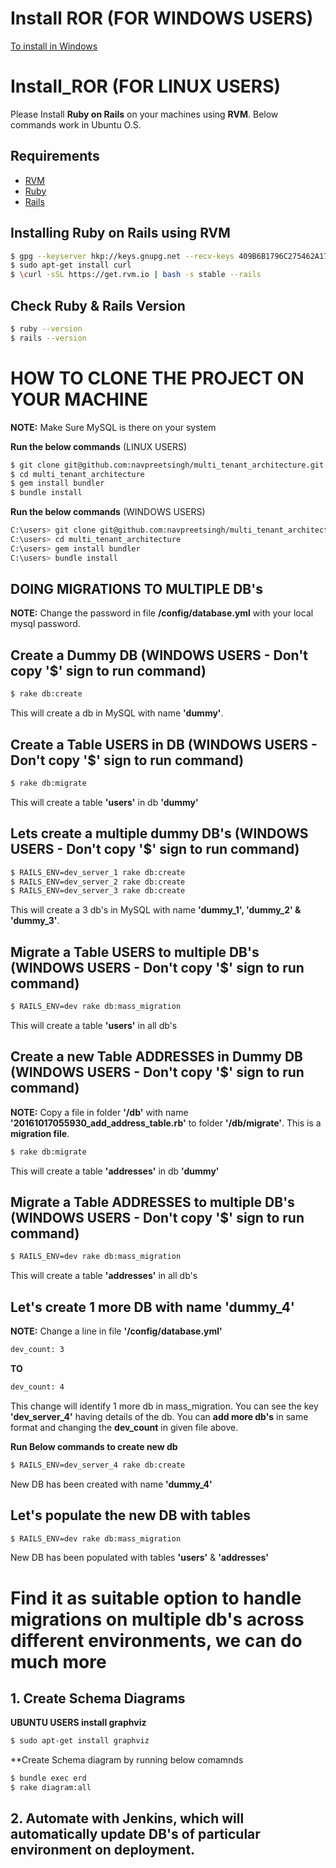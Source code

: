 # Install ROR (FOR WINDOWS USERS)
[To install in Windows](https://github.com/navpreetsingh/install_ROR/wiki/Install-ROR-in-Windows)

# Install_ROR (FOR LINUX USERS)
Please Install **Ruby on Rails** on your machines using **RVM**. Below commands work in Ubuntu O.S.

## Requirements

* [RVM](https://rvm.io/rvm/install)
* [Ruby](https://www.ruby-lang.org/en/)
* [Rails](http://rubyonrails.org/)

## Installing Ruby on Rails using RVM

```sh
$ gpg --keyserver hkp://keys.gnupg.net --recv-keys 409B6B1796C275462A1703113804BB82D39DC0E3
$ sudo apt-get install curl
$ \curl -sSL https://get.rvm.io | bash -s stable --rails
```

## Check Ruby & Rails Version

```sh
$ ruby --version
$ rails --version
```

# HOW TO CLONE THE PROJECT ON YOUR MACHINE
**NOTE:** Make Sure MySQL is there on your system

**Run the below commands** (LINUX USERS)
```sh
$ git clone git@github.com:navpreetsingh/multi_tenant_architecture.git
$ cd multi_tenant_architecture
$ gem install bundler
$ bundle install
```

**Run the below commands** (WINDOWS USERS)
```sh
C:\users> git clone git@github.com:navpreetsingh/multi_tenant_architecture.git
C:\users> cd multi_tenant_architecture
C:\users> gem install bundler
C:\users> bundle install
```

## DOING MIGRATIONS TO MULTIPLE DB's

**NOTE:** Change the password in file **/config/database.yml** with your local mysql password.

## Create a Dummy DB (WINDOWS USERS - Don't copy '$' sign to run command)
```sh
$ rake db:create
```
This will create a db in MySQL with name **'dummy'**.

## Create a Table USERS in DB (WINDOWS USERS - Don't copy '$' sign to run command)
```sh
$ rake db:migrate
```
This will create a table **'users'** in db **'dummy'**

## Lets create a multiple dummy DB's (WINDOWS USERS - Don't copy '$' sign to run command)
```sh
$ RAILS_ENV=dev_server_1 rake db:create
$ RAILS_ENV=dev_server_2 rake db:create
$ RAILS_ENV=dev_server_3 rake db:create
```
This will create a 3 db's in MySQL with name **'dummy_1', 'dummy_2' & 'dummy_3'**.

## Migrate a Table USERS to multiple DB's (WINDOWS USERS - Don't copy '$' sign to run command)
```sh
$ RAILS_ENV=dev rake db:mass_migration
```
This will create a table **'users'** in all db's

## Create a new Table ADDRESSES in Dummy DB (WINDOWS USERS - Don't copy '$' sign to run command)
**NOTE:** Copy a file in folder **'/db'** with name **'20161017055930_add_address_table.rb'** to folder **'/db/migrate'**. This is a **migration file**.
```sh
$ rake db:migrate
```
This will create a table **'addresses'** in db **'dummy'**

## Migrate a Table ADDRESSES to multiple DB's (WINDOWS USERS - Don't copy **'$'** sign to run command)
```sh
$ RAILS_ENV=dev rake db:mass_migration
```
This will create a table **'addresses'** in all db's

## Let's create 1 more DB with name 'dummy_4'
**NOTE:** Change a line in file **'/config/database.yml'**
```sh
dev_count: 3
```
**TO**
```sh
dev_count: 4
```
This change will identify 1 more db in mass_migration. You can see the key **'dev_server_4'** having details of the db. You can **add more db's** in same format and changing the **dev_count** in given file above.

**Run Below commands to create new db**
```sh
$ RAILS_ENV=dev_server_4 rake db:create
```
New DB has been created with name **'dummy_4'**

## Let's populate the new DB with tables
```sh
$ RAILS_ENV=dev rake db:mass_migration
```
New DB has been populated with tables **'users'** & **'addresses'**

# Find it as suitable option to handle migrations on multiple db's across different environments, we can do much more

## 1. Create Schema Diagrams

**UBUNTU USERS install graphviz**
```sh
$ sudo apt-get install graphviz
```

**Create Schema diagram by running below comamnds
```sh
$ bundle exec erd
$ rake diagram:all
```

## 2. Automate with Jenkins, which will automatically update DB's of particular environment on deployment.